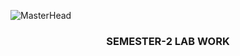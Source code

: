 ![MasterHead](https://ccnyinc.org/wp-content/uploads/2019/12/dataengineerexerciseball-1.gif)
<h3 align="center"> SEMESTER-2 LAB WORK </h
